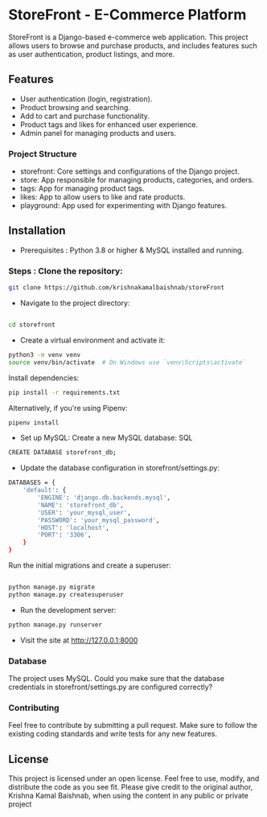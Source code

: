 # StoreFront - E-Commerce Platform
StoreFront is a Django-based e-commerce web application. This project allows users to browse and purchase products, and includes features such as user authentication, product listings, and more.

## Features
- User authentication (login, registration).
- Product browsing and searching.
- Add to cart and purchase functionality.
- Product tags and likes for enhanced user experience.
- Admin panel for managing products and users.
  
### Project Structure
- storefront: Core settings and configurations of the Django project.
- store: App responsible for managing products, categories, and orders.
- tags: App for managing product tags.
- likes: App to allow users to like and rate products.
- playground: App used for experimenting with Django features.
  
## Installation
- Prerequisites  : Python 3.8 or higher & MySQL installed and running.
  
### Steps : Clone the repository:

```bash
git clone https://github.com/krishnakamalbaishnab/storeFront
```
- Navigate to the project directory:

```bash

cd storefront
```
- Create a virtual environment and activate it:

```bash
python3 -m venv venv
source venv/bin/activate  # On Windows use `venv\Scripts\activate`
```

Install dependencies:

```bash
pip install -r requirements.txt
```

Alternatively, if you're using Pipenv:

```bash
pipenv install
```
- Set up MySQL:
Create a new MySQL database:
SQL

```bash
CREATE DATABASE storefront_db;
```
- Update the database configuration in storefront/settings.py:

```bash
DATABASES = {
    'default': {
        'ENGINE': 'django.db.backends.mysql',
        'NAME': 'storefront_db',
        'USER': 'your_mysql_user',
        'PASSWORD': 'your_mysql_password',
        'HOST': 'localhost',
        'PORT': '3306',
    }
}
```
Run the initial migrations and create a superuser:

```bash

python manage.py migrate
python manage.py createsuperuser
```
- Run the development server:

```bash
python manage.py runserver
```

- Visit the site at http://127.0.0.1:8000

### Database
The project uses MySQL. Could you make sure that the database credentials in storefront/settings.py are configured correctly?

### Contributing
Feel free to contribute by submitting a pull request. Make sure to follow the existing coding standards and write tests for any new features.

## License
This project is licensed under an open license. Feel free to use, modify, and distribute the code as you see fit. Please give credit to the original author, Krishna Kamal Baishnab, when using the content in any public or private project

